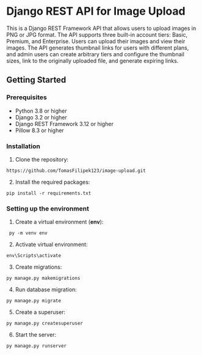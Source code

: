 # Django REST API for Image Upload

This is a Django REST Framework API that allows users to upload images in PNG or JPG format. The API supports three built-in account tiers: Basic, Premium, and Enterprise. Users can upload their images and view their images. The API generates thumbnail links for users with different plans, and admin users can create arbitrary tiers and configure the thumbnail sizes, link to the originally uploaded file, and generate expiring links.
## Getting Started
### Prerequisites

   - Python 3.8 or higher
   - Django 3.2 or higher
   - Django REST Framework 3.12 or higher
   - Pillow 8.3 or higher
   

### Installation

1. Clone the repository:  
```console
https://github.com/TomasFilipek123/image-upload.git
```
2. Install the required packages:
```console
pip install -r requirements.txt
```
### Setting up the environment
1. Create a virtual environment (**env**):
```console
 py -m venv env
```
2. Activate virtual environment:
```console
env\Scripts\activate
```
3. Create migrations:
```console
py manage.py makemigrations
```
4. Run database migration:
```console
py manage.py migrate
```
5. Create a superuser:
```console
py manage.py createsuperuser
```
6. Start the server:
```console
py manage.py runserver
```
          
